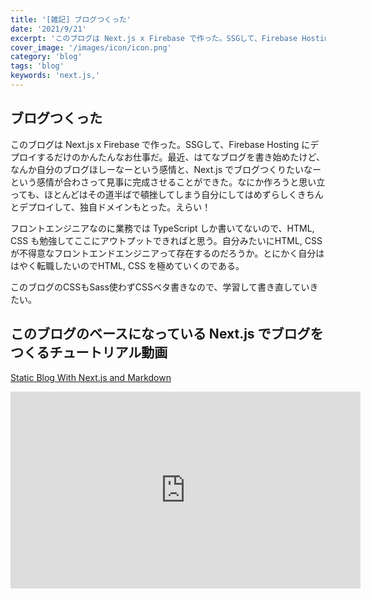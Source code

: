 ```yaml
---
title: '[雑記] ブログつくった'
date: '2021/9/21'
excerpt: 'このブログは Next.js x Firebase で作った。SSGして、Firebase Hosting にデプロイするだけのかんたんなお仕事だ。最近、はてなブログを書き始めたけど...'
cover_image: '/images/icon/icon.png'
category: 'blog'
tags: 'blog'
keywords: 'next.js,'
---
```


## ブログつくった
このブログは Next.js x Firebase で作った。SSGして、Firebase Hosting にデプロイするだけのかんたんなお仕事だ。最近、はてなブログを書き始めたけど、なんか自分のブログほしーなーという感情と、Next.js でブログつくりたいなーという感情が合わさって見事に完成させることができた。なにか作ろうと思い立っても、ほとんどはその道半ばで頓挫してしまう自分にしてはめずらしくきちんとデプロイして、独自ドメインもとった。えらい！

フロントエンジニアなのに業務では TypeScript しか書いてないので、HTML, CSS も勉強してここにアウトプットできればと思う。自分みたいにHTML, CSS が不得意なフロントエンドエンジニアって存在するのだろうか。とにかく自分ははやく転職したいのでHTML, CSS を極めていくのである。

このブログのCSSもSass使わずCSSベタ書きなので、学習して書き直していきたい。

## このブログのベースになっている Next.js でブログをつくるチュートリアル動画

[Static Blog With Next.js and Markdown](https://www.youtube.com/watch?v=MrjeefD8sac&list=LL&index=7)

<div class="movie-wrap">
  <iframe width="560" height="315" src="https://www.youtube.com/embed/MrjeefD8sac" title="YouTube video player" frameborder="0" allow="accelerometer; autoplay; clipboard-write; encrypted-media; gyroscope; picture-in-picture" allowfullscreen></iframe>
</div>